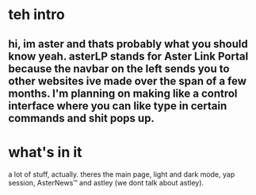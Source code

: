 # teh intro
hi, im aster and thats probably what you should know yeah. asterLP stands for Aster Link Portal because the navbar on the left sends you to other websites ive made over the span of a few months. I'm planning on making like a control interface where you can like type in certain commands and shit pops up.
-----
# what's in it
a lot of stuff, actually. theres the main page, light and dark mode, yap session, AsterNews™ and astley (we dont talk about astley).
